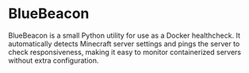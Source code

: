 # BlueBeacon
BlueBeacon is a small Python utility for use as a Docker healthcheck. It automatically detects Minecraft server settings and pings the server to check responsiveness, making it easy to monitor containerized servers without extra configuration.

